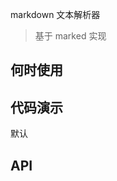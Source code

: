 
markdown 文本解析器

> 基于 marked 实现

## 何时使用

## 代码演示

<div class="grid-x grid-margin-x">
  <div class="medium-12 large-12 cell">
    <nc-example>
      <nc-example-showcase>
        <example-markdown-block></example-markdown-block>
      </nc-example-showcase>
      <nc-example-legend title="基本设置">
        默认
      </nc-example-legend>
      <nc-example-code [code]="basicCode"></nc-example-code>
    </nc-example>
  </div>
</div>

## API


